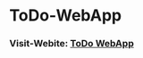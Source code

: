 # ToDo-WebApp



### Visit-Webite: [ToDo WebApp](https://k-pragna.github.io/ToDo-WebApp/ToDo-WebApp/index.html)
